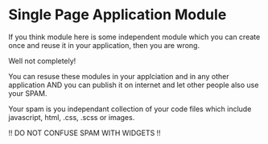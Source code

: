 # Single Page Application Module
If you think module here is some independent module which you can create once and reuse it in your application, then you are wrong.

Well not completely!

You can resuse these modules in your applciation and in any other application AND you can publish it on internet and let other people also use your SPAM.

Your spam is you independant collection of your code files which include javascript, html, .css, .scss or images.

!! DO NOT CONFUSE SPAM WITH WIDGETS !!
